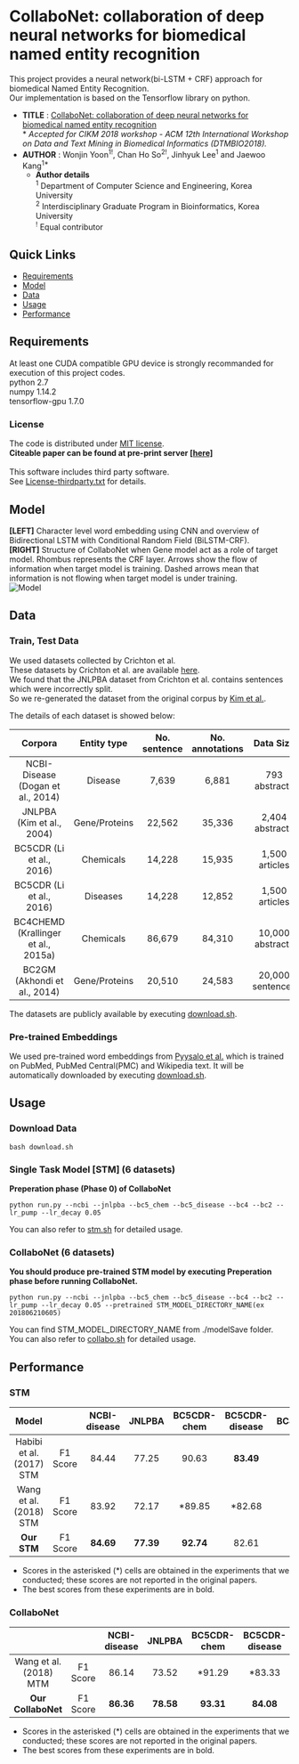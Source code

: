 # CollaboNet: collaboration of deep neural networks for biomedical named entity recognition

This project provides a neural network(bi-LSTM + CRF) approach for biomedical Named Entity Recognition.  
Our implementation is based on the Tensorflow library on python.  
  
* __TITLE__  :  <a href=https://arxiv.org/abs/1809.07950.pdf>CollaboNet: collaboration of deep neural networks for biomedical named entity recognition</a><br>
 \* *Accepted for CIKM 2018 workshop - ACM 12th International Workshop on Data and Text Mining in Biomedical Informatics (DTMBIO2018).* 
* __AUTHOR__ :  Wonjin Yoon<sup>1!</sup>, Chan Ho So<sup>2!</sup>, Jinhyuk Lee<sup>1</sup> and Jaewoo Kang<sup>1\*</sup>
    * __Author details__  
    <sup>1</sup> Department of Computer Science and Engineering, Korea University  
    <sup>2</sup> Interdisciplinary Graduate Program in Bioinformatics, Korea University  
    <sup>!</sup> Equal contributor  


## Quick Links

- [Requirements](#requirements)
- [Model](#model)
- [Data](#data)
- [Usage](#usage)
- [Performance](#performance)

## Requirements
At least one CUDA compatible GPU device is strongly recommanded for execution of this project codes.  
python 2.7  
numpy 1.14.2  
tensorflow-gpu 1.7.0  

### License
The code is distributed under [MIT license](./LICENSE.md).  <br>
__Citeable paper can be found at pre-print server <a href=https://arxiv.org/abs/1809.07950.pdf>[here]</a>__ <br>
<br>
This software includes third party software.<br>
See <a href=./License-thirdparty.txt>License-thirdparty.txt</a> for details.  

## Model
**[LEFT]** Character level word embedding using CNN and overview of Bidirectional LSTM with Conditional Random Field (BiLSTM-CRF).  
**[RIGHT]** Structure of CollaboNet when Gene model act as a role of target model. Rhombus represents the CRF layer. Arrows show the flow of information when target model is training. Dashed arrows mean that information is not flowing when target model is under training.  
![Model](http://wonjin.info/file/model_tot.png)

## Data
### Train, Test Data
We used datasets collected by Crichton et al.  
These datasets by Crichton et al. are available [here](https://github.com/cambridgeltl/MTL-Bioinformatics-2016).  
We found that the JNLPBA dataset from Crichton et al. contains sentences which were incorrectly split.  
So we re-generated the dataset from the original corpus by [Kim et al.](http://www.nactem.ac.uk/tsujii/GENIA/ERtask/shared_task_intro.pdf).  

The details of each dataset is showed below:  


|               Corpora               |  Entity type  | No. sentence | No. annotations |     Data Size    |
|:-----------------------------------:|:-------------:|:------------:|:---------------:|:----------------:|
|  NCBI-Disease (Dogan et al., 2014)  |    Disease    |     7,639    |      6,881      |   793 abstracts  |
|      JNLPBA (Kim et al., 2004)      | Gene/Proteins |    22,562    |      35,336     |  2,404 abstracts |
|       BC5CDR (Li et al., 2016)      |   Chemicals   |    14,228    |      15,935     |  1,500 articles  |
|       BC5CDR (Li et al., 2016)      |    Diseases   |    14,228    |      12,852     |  1,500 articles  |
| BC4CHEMD (Krallinger et al., 2015a) |   Chemicals   |    86,679    |      84,310     | 10,000 abstracts |
|     BC2GM (Akhondi et al., 2014)    | Gene/Proteins |    20,510    |      24,583     | 20,000 sentences |

The datasets are publicly available by executing [download.sh](./download.sh).<!-- and we recommend downloading the datasets to run our code.  -->

### Pre-trained Embeddings
We used pre-trained word embeddings from [Pyysalo et al.](http://bio.nlplab.org/) which is trained on PubMed, PubMed Central(PMC) and Wikipedia text. It will be automatically downloaded by executing [download.sh](./download.sh). 

## Usage
### Download Data
```
bash download.sh
```

### Single Task Model [STM] (6 datasets)
__Preperation phase (Phase 0) of CollaboNet__  
```
python run.py --ncbi --jnlpba --bc5_chem --bc5_disease --bc4 --bc2 --lr_pump --lr_decay 0.05
```
You can also refer to [stm.sh](./stm.sh) for detailed usage.

### CollaboNet (6 datasets)
__You should produce pre-trained STM model by executing Preperation phase before running CollaboNet.__  
```
python run.py --ncbi --jnlpba --bc5_chem --bc5_disease --bc4 --bc2 --lr_pump --lr_decay 0.05 --pretrained STM_MODEL_DIRECTORY_NAME(ex 201806210605)
```
You can find STM_MODEL_DIRECTORY_NAME from ./modelSave folder.  
You can also refer to [collabo.sh](./collabo.sh) for detailed usage. 


## Performance
### STM
|           Model          |          | NCBI-disease | JNLPBA | BC5CDR-chem | BC5CDR-disease | BC4CHEMD | BC2GM | Average |
|:------------------------:|:--------:|:------------:|:------:|:-----------:|:--------------:|:--------:|:-----:|:-------:|
| Habibi et al. (2017) STM | F1 Score |     84.44    |  77.25 |    90.63    |      **83.49**     |   86.62  | 77.82 |  83.38  |
|  Wang et al. (2018) STM  | F1 Score |     83.92    |  72.17 |    *89.85   |     *82.68     |   **88.75**  | **80.00** |  82.90  |
|          **Our STM**         | F1 Score |     **84.69**    |  **77.39** |    **92.74**    |      82.61     |   88.40  | 79.27 |  **84.03**  |
* Scores in the asterisked (\*) cells are obtained in the experiments that we conducted; these scores are not reported in the original papers.   
* The best scores from these experiments are in bold.  

### CollaboNet
|                        |          | NCBI-disease |   JNLPBA  | BC5CDR-chem | BC5CDR-disease |  BC4CHEMD |   BC2GM   | Average |
|:----------------------:|:--------:|:------------:|:---------:|:-----------:|:--------------:|:---------:|:---------:|:-------:|
| Wang et al. (2018) MTM | F1 Score |     86.14    |   73.52   |    *91.29   |     *83.33     | **89.37** | **80.74** |  84.07  |
|   **Our CollaboNet**   | F1 Score |   **86.36**  | **78.58** |  **93.31**  |    **84.08**   |   88.85   |   79.73   |  **85.15**  |
* Scores in the asterisked (\*) cells are obtained in the experiments that we conducted; these scores are not reported in the original papers.   
* The best scores from these experiments are in bold.

